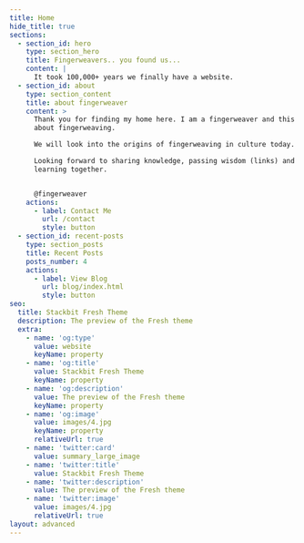 ```yaml
---
title: Home
hide_title: true
sections:
  - section_id: hero
    type: section_hero
    title: Fingerweavers.. you found us...
    content: |
      It took 100,000+ years we finally have a website.
  - section_id: about
    type: section_content
    title: about fingerweaver
    content: >
      Thank you for finding my home here. I am a fingerweaver and this is a blog
      about fingerweaving.

      We will look into the origins of fingerweaving in culture today.

      Looking forward to sharing knowledge, passing wisdom (links) and hopefully
      learning together.


      @fingerweaver
    actions:
      - label: Contact Me
        url: /contact
        style: button
  - section_id: recent-posts
    type: section_posts
    title: Recent Posts
    posts_number: 4
    actions:
      - label: View Blog
        url: blog/index.html
        style: button
seo:
  title: Stackbit Fresh Theme
  description: The preview of the Fresh theme
  extra:
    - name: 'og:type'
      value: website
      keyName: property
    - name: 'og:title'
      value: Stackbit Fresh Theme
      keyName: property
    - name: 'og:description'
      value: The preview of the Fresh theme
      keyName: property
    - name: 'og:image'
      value: images/4.jpg
      keyName: property
      relativeUrl: true
    - name: 'twitter:card'
      value: summary_large_image
    - name: 'twitter:title'
      value: Stackbit Fresh Theme
    - name: 'twitter:description'
      value: The preview of the Fresh theme
    - name: 'twitter:image'
      value: images/4.jpg
      relativeUrl: true
layout: advanced
---
```

